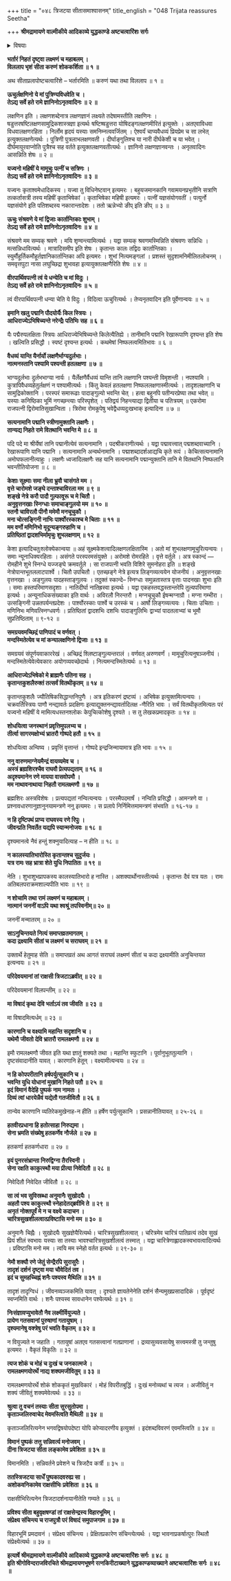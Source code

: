 +++
title = "०४८ त्रिजटया सीतासमाश्वासनम्"
title_english = "048 Trijata reassures Seetha"

+++
**श्रीमद्रामायणे वाल्मीकीये आदिकाव्ये युद्धकाण्डे अष्टचत्वारिंशः सर्गः**


<details><summary>विषयाः</summary>

रामलक्ष्मणयोर्निधननिर्धारणेन सकरुणं बहुधाविलपन्तींसीतांप्रति त्रिजटया हेतूपन्यासाद्राघवयोर्जीवनप्रत्यायनेन समाश्वासनम् ॥ १ ॥ राक्षसीभिस्त्रिजटयासहसीतायाः पुनरशोकवनप्रापणम् ॥ २ ॥

</details>


**भर्तारं निहतं दृष्ट्वा लक्ष्मणं च महाबलम् ।  
विललाप भृशं सीता करुणं शोककर्शिता ॥ १ ॥**

अथ सीताप्रलापोष्टचत्वारिंशे – भर्तारमिति ॥ करुणं यथा तथा विललाप ॥ १ ॥



**ऊचुर्लक्षणिनो ये मां पुत्रिण्यविधवेति च ।  
तेऽद्य सर्वे हते रामे ज्ञानिनोऽनृतवादिनः ॥ २ ॥**

लक्षणिन इति । लक्षणशब्देनात्र लक्षणज्ञानं लक्ष्यते तदेषामस्तीति लक्षणिनः । षडुत्तरषष्टिलक्षणसामुद्रिकशास्त्रज्ञा इत्यर्थः षष्टिष्षडुत्तरा योषिदङ्गलक्षणमीरितं इत्युक्तेः । अतएवाविधवा विधवालक्षणरहिता । निर्लोम हृदयं यस्याः समनिम्नत्ववर्जितम् । ऐश्वर्यं चाप्यवैधव्यं प्रियप्रेम च सा लभेत् इत्युक्तलक्षणेत्यर्थः । पुत्रिणी पुत्रलाभलक्षणवती । दीर्घाङ्गुलिश्च या नारी दीर्घकेशी च या भवेत् । दीर्घमायुरवाप्नोति पुत्रैश्च सह वर्तते इत्युक्तलक्षणवतीत्यर्थः । ज्ञानिनो लक्षणज्ञानवन्तः । अनृतवादिनः आसन्निति शेषः ॥ २ ॥



**यज्वनो महिषीं ये मामूचुः पत्नीं च सत्रिणः ।  
तेऽद्य सर्वे हते रामे ज्ञानिनोऽनृतवादिनः ॥ ३ ॥**

यज्वनः कृताश्वमेधादिकस्य । यज्वा तु विधिनेष्टवान् इत्यमरः । बहुयजमानकानि गवामयनप्रभृतीनि सत्राणि तत्कर्तासत्री तस्य महिषीं कृताभिषेकां । कृताभिषेका महिषी इत्यमरः । पत्नीं यज्ञसंयोगवतीं । पत्युर्नो यज्ञसंयोगे इति पतिशब्दस्य नकारान्तादेशः । ततो ऋन्नेभ्यो ङीप् इति ङीप् ॥ ३ ॥



**ऊचुः संश्रवणे ये मां द्विजाः कार्तान्तिकाः शुभाम् ।  
तेऽद्य सर्वे हते रामे ज्ञानिनोऽनृतवादिनः ॥ ४ ॥**

संश्रवणे मम सम्यक् श्रवणे । मयि शृण्वन्त्यामित्यर्थः । यद्वा सम्यक् श्रवणमस्मिन्निति संश्रवणः सन्निधिः । मत्सन्निधावित्यर्थः । मात्रादिसमीप इति शेषः । कृतान्तः कालः तद्विदः कार्तान्तिकाः । स्युर्मौहूर्तिकमौहूर्तज्ञानिकार्तान्तिका अपि इत्यमरः । शुभां नित्यमङ्गलां । प्रशस्तं सुदृशामनिमीलितलोचनम् । समवृत्तपुटा नासा लघुच्छिद्रा शुभावहा इत्यायुक्तलक्षणैरिति शेषः ॥ ४ ॥



**वीरपार्थिवपत्नी त्वं ये धन्येति च मां विदुः ।  
तेऽद्य सर्वे हते रामे ज्ञानिनोऽनृतवादिनः ॥ ५ ॥**

त्वं वीरपार्थिवपत्नी धन्या चेति ये विदुः । विदित्वा ऊचुरित्यर्थः । तेप्यनृतवादिन इति पूर्वेणान्वयः ॥ ५ ॥



**इमानि खलु पद्मानि पौदयोर्यैः किल स्त्रियः ।  
आधिराज्येऽभिषिच्यन्ते नरेन्द्रैः पतिभिः सह ॥ ६ ॥**

यैः पद्मैरुपलक्षिताः स्त्रियः आधिराज्येभिषिच्यन्ते किलेत्यैतिह्ये । तानीमानि पद्मानि रेखारूपाणि दृश्यन्त इति शेषः । खल्विति प्रसिद्धौ । स्पष्टं दृश्यन्त इत्यर्थः । कथमेषां निष्फलत्वमितिभावः ॥ ६ ॥



**वैधव्यं यान्ति यैर्नार्यो लक्षणैर्भाग्यदुर्लभाः ।  
नात्मनस्तानि पश्यामि पश्यन्ती हतलक्षणा ॥ ७ ॥**

भाग्यदुर्लभाः दुर्लभभाग्या नार्यः । यैर्लेक्षणैर्वैधव्यं यान्ति तानि लक्षणानि पश्यन्ती विमृशन्ती । नपश्यामि । कुत्रापिवैधव्यहेतुर्लक्षणं न पश्यामीत्यर्थः । किंतु केवलं हतलक्षणा निष्फललक्षणास्मीत्यर्थः । तादृशलक्षणानि च सामुद्रिकोक्तानि । परस्परं समारूढाः पादाङ्गुल्यो भवन्ति चेत् । हत्वा बहूनपि पतीन्परप्रेष्या तथा भवेत् ॥ यस्याः कनिष्ठिका भूमिं नगच्छन्त्याः परिस्पृशेत् । पतिद्वयं निहन्त्याद्या द्वितीया च पतित्रयम् ॥ एकरोमा राजपत्नी द्विरोमातिसुखान्विता । त्रिरोमा रोमकूपेषु भवेद्वैधव्यदुःखभाक् इत्यादिना ॥ ७ ॥



**सत्यनामानि पद्मानि स्त्रीणामुक्तानि लक्षणैः ।  
तान्यद्य निहते रामे वितथानि भवन्ति मे ॥ ८ ॥**

पदि पदे मा श्रीर्येषां तानि पद्मानीत्येवं सत्यनामानि । पदश्रीकराणीत्यर्थः । यद्वा पद्मावत्त्वात् पद्मशब्दवाच्यानि । रेखारूपाणि यानि पद्मानि । सत्यनामानि अन्वर्थनामानि । पद्माशब्दादर्शआद्यचि कृते रूपं । केचित्सत्यनामानि अमोघफलानीत्याहुः । लक्षणैः ध्वजादिलक्षणैः सह यानि सत्यनामानि पद्मान्युक्तानि तानि मे वितथानि निष्फलानि भवन्तीतियोजना ॥ ८ ॥



**केशाः सूक्ष्माः समा नीला भ्रुवौ चासंगते मम ।  
वृत्ते चारोमशे जङ्घे दन्ताश्चाविरला मम ॥ ९ ॥  
शङ्खे नेत्रे करौ पादौ गुल्फावूरू च मे चितौ ।  
अनुवृत्तनखाः स्निग्धाः समाचाङ्गुलयो मम ॥ १० ॥  
स्तनौ चाविरलौ पीनौ ममेमौ मनचूचुकौ ।  
मना चोत्सङ्गिनी नाभिः पार्श्वोरस्काश्च मे चिताः ॥ ११ ॥  
मम वर्णो मणिनिभो मृदून्यङ्गरुहाणि च ।  
प्रतिष्ठितां द्वादशभिर्मामृचुः शुभलक्षणाम् ॥ १२ ॥**

केशा इत्यादिचतुःश्लोक्येकान्वया ॥ अहं सूक्ष्मकेशत्वादिलक्षणलक्षितास्मि । अतो मां शुभलक्षणामूचुरित्यन्वयः । समाः न्यूनाधिक्यरहिताः । असंगते परस्परमसंयुक्ते । अरोमशे रोमरहिते । वृत्ते वर्तुले । अत्र स्कान्दं — रोमहीने शुभे स्निग्धे यज्जङ्घे क्रमवर्तुले । सा राजपत्नी भवति विशिरे सुमनोहरा इति ॥ शङ्खे नेत्रोपान्तभूतललाटपार्श्वे । चितौ उपचितौ । एतच्छङ्गे नेत्रे इत्यत्र लिङ्गव्यत्ययेन योजनीयं । अनुवृत्तनखाः वृत्तनखाः । अङ्गुलयः पादहस्ताङ्गुलयः । तदुक्तं स्कान्दे– स्निग्धाः समुन्नतास्तत्र वृत्ताः पादनखाः शुभाः इति । समाः हस्तपरिमाणसदृशाः । नातिदीर्घा नातिह्रस्वा इत्यर्थः । यद्वा एकहस्तवद्धस्तान्तरेपि तुल्यपरिमाणा इत्यर्थः । अन्यूनाधिकसंख्याका इति वार्थः । अविरलौ निरन्तरौ । मग्नचूचुकौ ईषन्मग्नाग्रौ । मग्ना गम्भीरा । उत्सङ्गिनी उन्नतपर्यन्तप्रदेशः । पार्श्वोरस्काः पार्श्वे च उरस्कं च । आर्षो लिङ्गव्यत्ययः । चिताः उचिताः । मणिनिभः मणिवत्स्निग्धवर्णः । प्रतिष्ठितां द्वादशभिः दशभिः पादाङ्गुलिभिः द्वाभ्यां पादतलाभ्यां च भूमौ सुप्रतिष्ठिताम् ॥ ९-१२ ॥



**समग्रयवमच्छिद्रं पाणिपादं च वर्णवत् ।  
मन्दस्मितेत्येव च मां कन्यालक्षणिनो द्विजाः ॥ १३ ॥**

समग्रयवं संपूर्णयवाकाररेखं । अच्छिद्रं श्लिष्टाङ्गुल्यन्तरालं । वर्णवत् अरुणवर्णं । मामूचुरित्यनुषञ्जनीयं । मन्दस्मितेत्येवेत्येवकारः अयोगव्यवच्छेदार्थः । नित्यमन्दस्मितेत्यर्थः ॥ १३ ॥



**आधिराज्येऽभिषेको मे ब्राह्मणैः पतिना सह ।  
कृतान्तकुशलैरुक्तं तत्सर्वं वितथीकृतम् ॥ १४ ॥**

कृतान्तकुशलैः ज्यौतिषिकसिद्धान्तनिपुणैः । अत्र इतिकरणं द्रष्टव्यं । अभिषेक इत्युक्तमित्यन्वयः । चक्रवर्तिस्त्रियः पाणौ नन्द्यावर्तः प्रदक्षिणः इत्याद्युक्तनन्द्यावर्तादिलक्ष -णैरिति भावः । सर्वं वितथीकृतमित्यतः परं यज्वनो महिषीं ये मामित्यधस्तनश्लोकः केपुचित्कोशेषु दृश्यते । स तु लेखकप्रमादकृतः ॥ १४ ॥



**शोधयित्वा जनस्थानं प्रवृत्तिमुपलभ्य च ।  
तीर्त्वा सागरमक्षोभ्यं भ्रातरौ गोष्पदे हतौ ॥ १५ ॥**

शोधयित्वा अन्विष्य । प्रवृत्तिं वृत्तान्तं । गोष्पदे इन्द्रजिन्मायामात्र इति भावः ॥ १५ ॥



**ननु वारुणमाग्नेयमैन्द्रं वायव्यमेव च ।  
अस्त्रं ब्रह्मशिरश्चैव राघवौ प्रेत्यपद्यताम् ॥ १६ ॥  
अदृश्यमानेन रणे मायया वासवोपमौ ।  
मम नाथावनाथाया निहतौ रामलक्ष्मणौ ॥ १७ ॥**

ब्रह्मशिरः अस्त्रविशेषः । प्रत्यपद्यतां नन्वित्यन्वयः । परस्मैपदमार्षं । नन्विति प्रसिद्धौ । आमन्त्रणे वा । प्रश्नावधारणानुज्ञानुनयामन्त्रणे ननु इत्यमरः । स प्रलापे निर्निमित्तमामन्त्रणं संभवति ॥ १६-१७ ॥



**न हि दृष्टिपथं प्राप्य राघवस्य रणे रिपुः ।  
जीवन्प्रति निवर्तेत यद्यपि स्यान्मनोजवः ॥ १८ ॥**

दृश्यमानत्वे नैवं हन्तुं शक्नुयादित्याह – न हीति ॥ १८ ॥



**न कालस्यातिभारोस्ति कृतान्तश्च सुदुर्जयः ।  
यत्र रामः सह भ्रात्रा शेते युधि निपातितः ॥ १९ ॥**

नेति । शुभाशुभप्रापकस्य कालस्यातिभारो ह नास्ति । अशक्यार्थोनास्तीत्यर्थः । कृतान्तः दैवं यत्र यतः । रामः अतिबलपराक्रमशाल्यपीति भावः ॥ १९ ॥



**न शोचामि तथा रामं लक्ष्मणं च महाबलम् ।  
नात्मानं जननीं वाऽपि यथा श्वश्रूं तपस्विनीम्॥ २० ॥**

जननीं मन्मातरम् ॥ २० ॥



**साऽनुचिन्तयते नित्यं समाप्तव्रतमागतम् ।  
कदा द्रक्ष्यामि सीतां च लक्ष्मणं च सराघवम् ॥ २१ ॥**

उक्तार्थे हेतुमाह सेति ॥ समाप्तव्रतं अथ आगतं सराघवं लक्ष्मणं सीतां च कदा द्रक्ष्यामीति अनुचिन्तयत इत्यन्वयः ॥ २१ ॥



**परिदेवयमानां तां राक्षसी त्रिजटाऽब्रवीत् ॥ २२ ॥**

परिदेवयमानां विलपन्तीम् ॥ २२ ॥



**मा विषादं कृथा देवि भर्ताऽयं तव जीवति ॥ २३ ॥**

मा विषादमित्यर्धम् ॥ २३ ॥



**कारणानि च वक्ष्यामि महान्ति सदृशानि च ।  
यथेमौ जीवतो देवि भ्रातरौ रामलक्ष्मणौ ॥ २४ ॥**

इमौ रामलक्ष्मणौ जीवत इति यथा ज्ञातुं शक्यते तथा । महान्ति स्फुटानि । पूर्वानुभूततुल्यानि । दृष्टसंवादानीति यावत् । कारणानि हेतून् । वक्ष्यामीत्यन्वयः ॥ २४ ॥



**न हि कोपपरीतानि हर्षपर्युत्सुकानि च ।  
भवन्ति युधि योधानां मुखानि निहते पतौ ॥ २५ ॥  
इदं विमानं वैदेहि पुष्पकं नाम नामतः ।  
दिव्यं त्वां धारयेन्नैवं यद्येतौ गतजीवितौ ॥ २६ ॥**

तान्येव कारणानि व्यतिरेकमुखेनाह-न हीति ॥ हर्षेण पर्युत्सुकानि । प्रसन्नानीतियावत् ॥ २५-२६ ॥



**हतवीरप्रधाना हि हतोत्साहा निरुद्यमा ।  
सेना भ्रमति संख्येषु हतकर्णेव नौर्जले ॥ २७ ॥**

हतकर्णा हतकर्णधारा ॥ २७ ॥



**इयं पुनरसंभ्रान्ता निरुद्विग्ना तैरस्विनी ।  
सेना रक्षति काकुत्स्थौ मया प्रीत्या निवेदितौ ॥ २८ ॥**

निवेदितौ निवेदित जीवितौ ॥ २८ ॥



**सा त्वं भव सुविस्रब्धा अनुमानैः सुखोदयैः ।  
अहतौ पश्य काकुत्स्थौ स्नेहादेतद्ब्रवीमि ते ॥ २९ ॥  
अनृतं नोक्तपूर्वं मे न च वक्ष्ये कदाचन ।  
चारित्रसुखशीलत्वात्प्रविष्टासि मनो मम ॥ ३० ॥**

अनुमानैः चिह्नैः । सुखोदयैः सुखज्ञेयैरित्यर्थः। चारित्रसुखशीलत्वात् । चरित्रमेव चारित्रं पातिव्रत्यं तदेव सुखं प्रियं शीलं स्वभावः यस्याः सा तस्याः भावश्चारित्रसुखशीलत्वं तस्मात् । यद्वा चारित्रेणाह्लादकस्वभावत्वादित्यर्थः । प्रविष्टासि मनो मम । त्वयि मम स्नेहो वर्तत इत्यर्थः ॥ २९-३० ॥



**नेमौ शक्यौ रणे जेतुं सेन्द्रैरपि सुरासुरैः ।  
तादृशं दर्शनं दृष्ट्वा मया चौवेदितं तव ।  
इदं च सुमहच्चिह्नं शनैः पश्यस्व मैथिलि ॥ ३१ ॥**

तादृशं तादृग्विधं । जीवनव्यञ्जकमिति यावत् । दृश्यते ज्ञायतेनेनेति दर्शनं सैन्यमुखप्रसादादिकं । पूर्वदृष्टं स्वप्नमिति वार्थः । शनैः पश्यस्व सावधानेन पश्येत्यर्थः ॥ ३१ ॥



**निःसंज्ञावप्युभावेतौ नैव लक्ष्मीर्वियुज्यते ।  
प्रायेण गतसवानां पुरुषाणां गतायुषाम् ।  
दृश्यमानेषु वक्त्रेषु परं भवति वैकृतम् ॥ ३२ ॥**

न वियुज्यते न जहाति । गतायुषां अतएव गतसत्त्वानां गतप्राणानां । द्रव्यासुव्यवसायेषु सत्त्वमस्त्री तु जन्तुषु इत्यमरः । वैकृतं विकृतिः ॥ ३२ ॥



**त्यज शोकं च मोहं च दुःखं च जनकात्मजे ।  
रामलक्ष्मणयोरर्थे नाद्य शक्यमजीवितुम् ॥ ३३ ॥**

रामलक्ष्मणयोरर्थे शोकं शोककृतं मुखविकारं । मोहं विपरीतबुद्धिं । दुःखं मनोव्यथां च त्यज । अजीवितुं न शक्यं जीवितुं शक्यमेवेत्यर्थः ॥ ३३ ॥



**श्रुत्वा तु वचनं तस्याः सीता सुरसुतोपमा ।  
कृताञ्जलिरुवाचेद मेवमस्त्विति मैथिली ॥ ३४ ॥**

कृताञ्जलिरित्यनेन भगवद्विषयोपदेष्टा योपि कोप्यादरणीय इत्युक्तं । इदंशब्दविवरणं एवमस्त्विति ॥ ३४ ॥



**विमानं पुष्पकं तत्तु सन्निवर्त्य मनोजवम् ।  
दीना त्रिजटया सीता लङ्कामेव प्रवेशिता ॥ ३५ ॥**

विमानमिति । सन्निवर्तने प्रवेशने च त्रिजटैव कर्त्री ॥ ३५ ॥



**ततस्त्रिजटया सार्धें पुष्पकादवरुह्य सा ।  
अशोकवनिकामेव राक्षसीभिः प्रवेशिता ॥ ३६ ॥**

राक्षसीभिरित्यनेन त्रिजटादर्शनायानीतेति गम्यते ॥ ३६ ॥



**प्रविश्य सीता बहुवृक्षषण्डां तां राक्षसेन्द्रस्य विहारभूमिम् ।  
संप्रेक्ष्य संचिन्त्य च राजपुत्रौ परं विषादं समुपाजगाम ॥ ३७ ॥**

विहारभूमिं प्रमदावनं । संप्रेक्ष्य संचिन्त्य । प्रेक्षितप्रकारेण संचिन्त्येत्यर्थः । यद्वा भावनाप्रकर्षात्पुरः स्थितौ संप्रेक्ष्येत्यर्थः ॥ ३७ ॥



**इत्यार्षे श्रीमद्रामायणे वाल्मीकीये आदिकाव्ये युद्धकाण्डे अष्टचत्वारिंशः सर्गः ॥ ४८ ॥  
इति श्रीगोविन्दराजविरचिते श्रीमद्रामायणभूषणे रत्नकिरीटाख्याने युद्धकाण्डव्याख्याने अष्टचत्वारिंशः सर्गः ॥ ४८ ॥**
